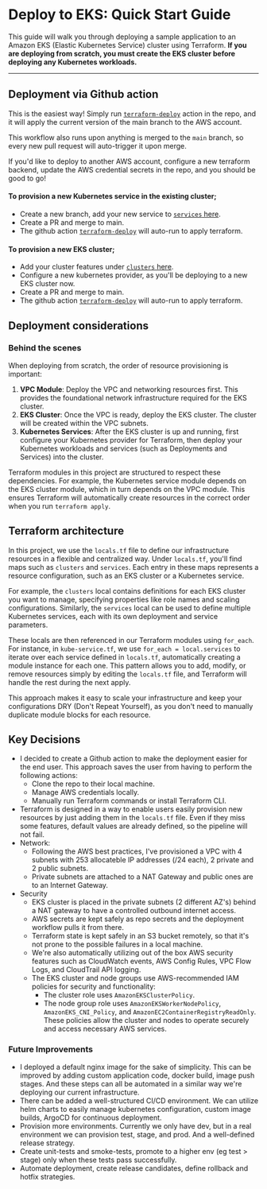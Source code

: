 # Deploy to EKS: Quick Start Guide

This guide will walk you through deploying a sample application to an Amazon EKS (Elastic Kubernetes Service) cluster using Terraform. **If you are deploying from scratch, you must create the EKS cluster before deploying any Kubernetes workloads.**

---

## Deployment via Github action

This is the easiest way! Simply run [`terraform-deploy`](https://github.com/gorkememir/deploy-to-eks/blob/main/.github/workflows/terraform-deploy.yml) action in the repo, and it will apply the current version of the main branch to the AWS account.

This workflow also runs upon anything is merged to the `main` branch, so every new pull request will auto-trigger it upon merge.

If you'd like to deploy to another AWS account, configure a new terraform backend, update the AWS credential secrets in the repo, and you should be good to go!

#### To provision a new Kubernetes service in the existing cluster;
- Create a new branch, add your new service to [`services` here](https://github.com/gorkememir/deploy-to-eks/blob/271782e9fddfe2000130fd7c82323d47f5ec8615/terraform/envs/dev/locals.tf#L22).
- Create a PR and merge to main.
- The github action [`terraform-deploy`](https://github.com/gorkememir/deploy-to-eks/blob/main/.github/workflows/terraform-deploy.yml) will auto-run to apply terraform. 

#### To provision a new EKS cluster;
- Add your cluster features under [`clusters` here](https://github.com/gorkememir/deploy-to-eks/blob/271782e9fddfe2000130fd7c82323d47f5ec8615/terraform/envs/dev/locals.tf#L2).
- Configure a new kubernetes provider, as you'll be deploying to a new EKS cluster now.
- Create a PR and merge to main.
- The github action [`terraform-deploy`](https://github.com/gorkememir/deploy-to-eks/blob/main/.github/workflows/terraform-deploy.yml) will auto-run to apply terraform.

## Deployment considerations
### Behind the scenes
When deploying from scratch, the order of resource provisioning is important:

1. **VPC Module**: Deploy the VPC and networking resources first. This provides the foundational network infrastructure required for the EKS cluster.
2. **EKS Cluster**: Once the VPC is ready, deploy the EKS cluster. The cluster will be created within the VPC subnets.
3. **Kubernetes Services**: After the EKS cluster is up and running, first configure your Kubernetes provider for Terraform, then deploy your Kubernetes workloads and services (such as Deployments and Services) into the cluster.

Terraform modules in this project are structured to respect these dependencies. For example, the Kubernetes service module depends on the EKS cluster module, which in turn depends on the VPC module. This ensures Terraform will automatically create resources in the correct order when you run `terraform apply`.

## Terraform architecture

In this project, we use the `locals.tf` file to define our infrastructure resources in a flexible and centralized way. Under `locals.tf`, you'll find maps such as `clusters` and `services`. Each entry in these maps represents a resource configuration, such as an EKS cluster or a Kubernetes service.

For example, the `clusters` local contains definitions for each EKS cluster you want to manage, specifying properties like role names and scaling configurations. Similarly, the `services` local can be used to define multiple Kubernetes services, each with its own deployment and service parameters.

These locals are then referenced in our Terraform modules using `for_each`. For instance, in `kube-service.tf`, we use `for_each = local.services` to iterate over each service defined in `locals.tf`, automatically creating a module instance for each one. This pattern allows you to add, modify, or remove resources simply by editing the `locals.tf` file, and Terraform will handle the rest during the next apply.

This approach makes it easy to scale your infrastructure and keep your configurations DRY (Don't Repeat Yourself), as you don't need to manually duplicate module blocks for each resource.

## Key Decisions
- I decided to create a Github action to make the deployment easier for the end user. This approach saves the user from having to perform the following actions:
	- Clone the repo to their local machine.
    - Manage AWS credentials locally.
    - Manually run Terraform commands or install Terraform CLI.
- Terraform is designed in a way to enable users easily provision new resources by just adding them in the `locals.tf` file. Even if they miss some features, default values are already defined, so the pipeline will not fail.
- Network: 
    - Following the AWS best practices, I've provisioned a VPC with 4 subnets with 253 allocateble IP addresses (/24 each), 2 private and 2 public subnets.
    - Private subnets are attached to a NAT Gateway and public ones are to an Internet Gateway.
- Security
    - EKS cluster is placed in the private subnets (2 different AZ's) behind a NAT gateway to have a controlled outbound internet access.
    - AWS secrets are kept safely as repo secrets and the deployment workflow pulls it from there.
    - Terraform state is kept safely in an S3 bucket remotely, so that it's not prone to the possible failures in a local machine.
    - We're also automatically utilizing out of the box AWS security features such as CloudWatch events, AWS Config Rules, VPC Flow Logs, and CloudTrail API logging.
    - The EKS cluster and node groups use AWS-recommended IAM policies for security and functionality:
        - The cluster role uses `AmazonEKSClusterPolicy`.
        - The node group role uses `AmazonEKSWorkerNodePolicy`, `AmazonEKS_CNI_Policy`, and `AmazonEC2ContainerRegistryReadOnly`.
    These policies allow the cluster and nodes to operate securely and access necessary AWS services.

### Future Improvements
- I deployed a default nginx image for the sake of simplicity. This can be improved by adding custom application code, docker build, image push stages. And these steps can all be automated in a similar way we're deploying our current infrastructure.
- There can be added a well-structured CI/CD environment. We can utilize helm charts to easily manage kubernetes configuration, custom image builds, ArgoCD for continuous deployment.
- Provision more environments. Currently we only have dev, but in a real environment we can provision test, stage, and prod. And a well-defined release strategy.
- Create unit-tests and smoke-tests, promote to a higher env (eg test > stage) only when these tests pass successfully.
- Automate deployment, create release candidates, define rollback and hotfix strategies.













